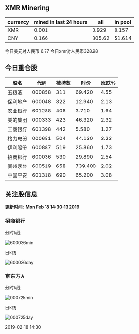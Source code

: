 ## XMR Minering

|currency|mined in last 24 hours|all|in pool|
|---|---|---|---|
|XMR|0.001|0.929|0.157|
|CNY|0.166|305.62|51.614|

今日美元对人民币 6.77	今日xmr对人民币328.98


## 今日重仓股 

|股名|代码|被持数|时价|涨跌%|
|---|---|---|---|---|
|五粮液|000858|311|69.420|4.55|
|保利地产|600048|322|12.940|2.13|
|农业银行|601288|406|3.710|1.64|
|美的集团|000333|423|46.320|2.32|
|工商银行|601398|442|5.580|1.27|
|格力电器|000651|504|44.130|3.23|
|伊利股份|600887|519|25.860|1.73|
|招商银行|600036|530|29.890|2.54|
|贵州茅台|600519|658|739.400|2.02|
|中国平安|601318|690|65.200|3.08|

## 关注股信息
**更新时间 : Mon Feb 18 14:30:13 2019**
### 招商银行 
分时k线

![600036min](http://image.sinajs.cn/newchart/min/n/sh600036.gif)

日k线

![600036day](http://image.sinajs.cn/newchart/daily/n/sh600036.gif)

### 京东方Ａ 
分时k线

![000725min](http://image.sinajs.cn/newchart/min/n/sz000725.gif)

日k线

![000725day](http://image.sinajs.cn/newchart/daily/n/sz000725.gif)

2019-02-18 14:30